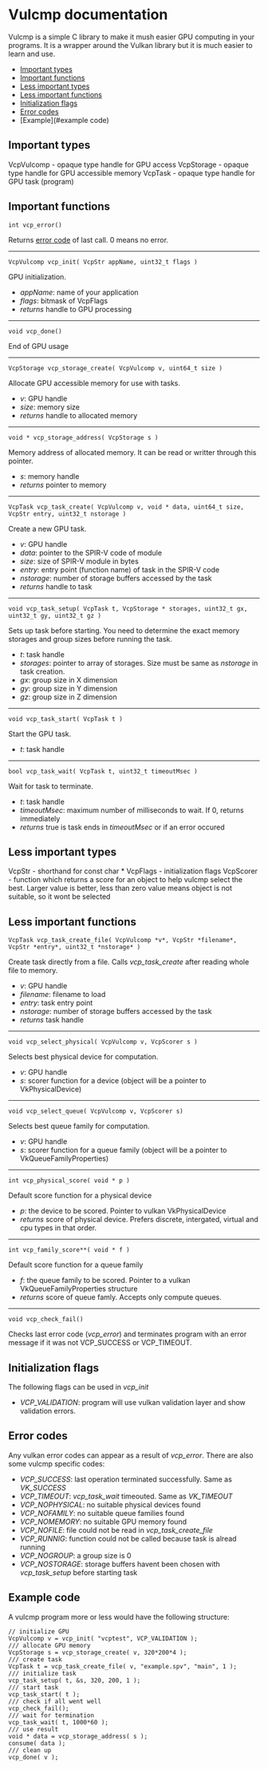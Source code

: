 # Vulcmp documentation

Vulcmp is a simple C library to make it mush easier GPU computing in your programs. 
It is a wrapper around the Vulkan library but it is much easier to learn and use.

* [Important types](#important-types)
* [Important functions](#important-functions)
* [Less important types](#less-important-types)
* [Less important functions](#less-important-functions)
* [Initialization flags](#initialization-flags)
* [Error codes](#error-codes)
* [Example](#example code)

## Important types

VcpVulcomp - opaque type handle for GPU access
VcpStorage - opaque type handle for GPU accessible memory
VcpTask - opaque type handle for GPU task (program)

## Important functions

    int vcp_error()
Returns [error code](error-codes) of last call. 0 means no error.

---
    VcpVulcomp vcp_init( VcpStr appName, uint32_t flags )
GPU initialization.
- *appName*: name of your application
- *flags*: bitmask of VcpFlags
- *returns* handle to GPU processing

---
    void vcp_done()
End of GPU usage

---
    VcpStorage vcp_storage_create( VcpVulcomp v, uint64_t size )
Allocate GPU accessible memory for use with tasks.
- *v*: GPU handle
- *size*: memory size
- *returns* handle to allocated memory

---
    void * vcp_storage_address( VcpStorage s )
Memory address of allocated memory. It can be read or writter through this pointer.
- *s*: memory handle
- *returns* pointer to memory

---
    VcpTask vcp_task_create( VcpVulcomp v, void * data, uint64_t size, VcpStr entry, uint32_t nstorage )
Create a new GPU task.
- *v*: GPU handle
- *data*: pointer to the SPIR-V code of module
- *size*: size of SPIR-V module in bytes
- *entry*: entry point (function name) of task in the SPIR-V code
- *nstorage*: number of storage buffers accessed by the task
- *returns* handle to task

---
    void vcp_task_setup( VcpTask t, VcpStorage * storages, uint32_t gx, uint32_t gy, uint32_t gz )
Sets up task before starting. You need to determine the exact memory storages and group sizes before running the task.
- *t*: task handle
- *storages*: pointer to array of storages. Size must be same as *nstorage* in task creation.
- *gx*: group size in X dimension
- *gy*: group size in Y dimension
- *gz*: group size in Z dimension

---
    void vcp_task_start( VcpTask t )
Start the GPU task.
- *t*: task handle

---
    bool vcp_task_wait( VcpTask t, uint32_t timeoutMsec )
Wait for task to terminate.
- *t*: task handle
- *timeoutMsec*: maximum number of milliseconds to wait. If 0, returns immediately
- *returns* true is task ends in *timeoutMsec* or if an error occured

## Less important types

VcpStr - shorthand for const char *
VcpFlags - initialization flags
VcpScorer - function which returns a score for an object to help vulcmp select the best. Larger value is better, less than zero value means object is not suitable, so it wont be selected

## Less important functions

    VcpTask vcp_task_create_file( VcpVulcomp *v*, VcpStr *filename*, VcpStr *entry*, uint32_t *nstorage* )
Create task directly from a file. Calls *vcp_task_create* after reading whole file to memory.
- *v*: GPU handle
- *filename*: filename to load
- *entry*: task entry point
- *nstorage*: number of storage buffers accessed by the task
- *returns* task handle

---
    void vcp_select_physical( VcpVulcomp v, VcpScorer s )
Selects best physical device for computation.
- *v*: GPU handle
- *s*: scorer function for a device (object will be a pointer to VkPhysicalDevice)

---
    void vcp_select_queue( VcpVulcomp v, VcpScorer s)
Selects best queue family for computation.
- *v*: GPU handle
- *s*: scorer function for a queue family (object will be a pointer to VkQueueFamilyProperties)

---
    int vcp_physical_score( void * p )
Default score function for a physical device
- *p*: the device to be scored. Pointer to vulkan VkPhysicalDevice
- *returns* score of physical device. Prefers discrete, intergated, virtual and cpu types in that order.

---
    int vcp_family_score**( void * f )
Default score function for a queue family
- *f*: the queue family to be scored. Pointer to a vulkan VkQueueFamilyProperties structure
- *returns* score of queue famly. Accepts only compute queues.

---
    void vcp_check_fail()
Checks last error code (*vcp_error*) and terminates program with an error message if it was not VCP_SUCCESS or VCP_TIMEOUT.

## Initialization flags

The following flags can be used in *vcp_init*

- *VCP_VALIDATION*: program will use vulkan validation layer and show validation errors.

## Error codes

Any vulkan error codes can appear as a result of *vcp_error*. There are also some vulcmp specific codes:

- *VCP_SUCCESS*: last operation terminated successfully. Same as *VK_SUCCESS*
- *VCP_TIMEOUT*: *vcp_task_wait* timeouted. Same as *VK_TIMEOUT*
- *VCP_NOPHYSICAL*: no suitable physical devices found
- *VCP_NOFAMILY*: no suitable queue families found
- *VCP_NOMEMORY*: no suitable GPU memory found
- *VCP_NOFILE*: file could not be read in *vcp_task_create_file*
- *VCP_RUNNIG*: function could not be called because task is alread running
- *VCP_NOGROUP*: a group size is 0
- *VCP_NOSTORAGE*: storage buffers havent been chosen with *vcp_task_setup* before starting task

## Example code
   
A vulcmp program more or less would have the following structure:

    // initialize GPU
    VcpVulcomp v = vcp_init( "vcptest", VCP_VALIDATION );
    /// allocate GPU memory
    VcpStorage s = vcp_storage_create( v, 320*200*4 );
    /// create task
    VcpTask t = vcp_task_create_file( v, "example.spv", "main", 1 );
    /// initialize task
    vcp_task_setup( t, &s, 320, 200, 1 );
    /// start task
    vcp_task_start( t );
    /// check if all went well
    vcp_check_fail();
    /// wait for termination
    vcp_task_wait( t, 1000*60 );
    /// use result
    void * data = vcp_storage_address( s );
    consume( data );
    /// clean up
    vcp_done( v );
    
